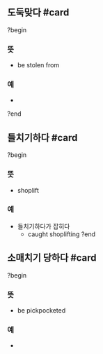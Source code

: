 ## 도둑맞다 #card
?begin
### 뜻
- be stolen from
### 예
-
?end


## 들치기하다 #card
?begin
### 뜻
- shoplift
### 예
- 들치기하다가 잡히다
	- caught shoplifting
?end


## 소매치기 당하다 #card
?begin
### 뜻
- be pickpocketed
### 예
-
<!--SR:!2025-06-25,4,210-->
